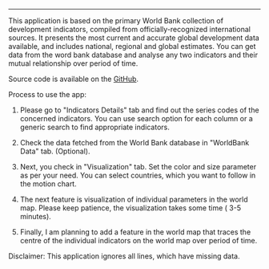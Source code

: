 --------------------------------------------------------------------------------------------

This application is based on the primary World Bank collection of development indicators, compiled from officially-recognized international sources. It presents the most current and accurate global development data available, and includes national, regional and global estimates. You can get data from the word bank database and analyse any two indicators and their mutual relationship over period of time. 

Source code is available on the [GitHub](https://github.com/akbism/developing-data-products-shiny).

Process to use the app:

1. Please go to "Indicators Details" tab and find out the series codes of the concerned indicators. You can use search option for each column or a generic search to find appropriate indicators.

2. Check the data fetched from the World Bank database in "WorldBank Data" tab. (Optional).

3. Next, you check in "Visualization" tab. Set the color and size parameter as per your need. You can select countries, which you want to follow in the motion chart. 

4. The next feature is visualization of individual parameters in the world map. Please keep patience, the visualization takes some time ( 3-5 minutes).

5. Finally, I am planning to add a feature in the world map that traces the centre of the individual indicators on the world map over period of time.

Disclaimer: This application ignores all lines, which have missing data.